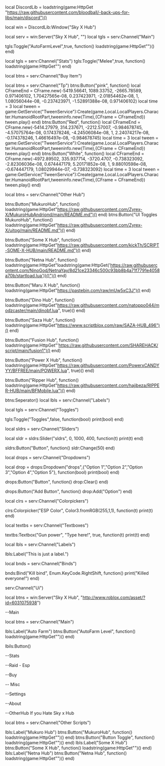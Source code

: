 local DiscordLib = loadstring(game:HttpGet "https://raw.githubusercontent.com/bloodball/-back-ups-for-libs/main/discord")()

local win = DiscordLib:Window("Sky X Hub")

local serv = win:Server("Sky X Hub", "")
local tgls = serv:Channel("Main")

tgls:Toggle("AutoFarmLevel",true, function()
    loadstring(game:HttpGet"")()
end)

local tgls = serv:Channel("Stats")
tgls:Toggle("Melee",true, function()
    loadstring(game:HttpGet"")
end)

local btns = serv:Channel("Buy Item")

local btns = serv:Channel("Tp")
btns:Button("pink", function()
    local CFrameEnd = CFrame.new(-5419.56641, 1089.33752, -2665.78589, 0.971406102, 1.70427565e-08, 0.237423971, -2.01854462e-08, 1, 1.08056044e-08, -0.237423971, -1.52891388e-08, 0.971406102)
    local time = 3
    local tween = game:GetService("TweenService"):Create(game.Local.LocalPlayers.Character.HumanoidRootPart,tweeninfo.new(Time),{CFrame = CFrameEnd}) tween.play()
end)
btns:Button("Red", function()
    local CFrameEnd = CFrame.new(-5414.27979, 314.237671, -2212.57007, -0.984678745, -4.57075764e-08, 0.174378246, -4.24506084e-08, 1, 2.24074217e-08, -0.174378246, 1.46616497e-08, -0.984678745)
    local time = 3
    local tween = game:GetService("TweenService"):Create(game.Local.LocalPlayers.Character.HumanoidRootPart,tweeninfo.new(Time),{CFrame = CFrameEnd}) tween.play()
end)
btns:Button("White", function()
    local CFrameEnd = CFrame.new(-4972.89502, 335.937714, -3720.4707, -0.738323092, -2.82306036e-08, 0.674447179, 5.20171852e-08, 1, 9.88010598e-08, -0.674447179, 1.08029944e-07, -0.738323092)
    local time = 3
    local tween = game:GetService("TweenService"):Create(game.Local.LocalPlayers.Character.HumanoidRootPart,tweeninfo.new(Time),{CFrame = CFrameEnd}) tween.play()
end)


local btns = serv:Channel("Other Hub")

btns:Button("MukuroHub", function()
    loadstring(game:HttpGet"https://raw.githubusercontent.com/Zyrex-X/MukuroHubAndriond/main/README.md")()
end)
btns:Button("UI Toggles MukuroHub", function()
    loadstring(game:HttpGet"https://raw.githubusercontent.com/Zyrex-X/uitog/main/README.md")()
end)

btns:Button("Some X Hub", function()
    loadstring(game:HttpGet"https://raw.githubusercontent.com/kickTh/SCRIPT-SOME-X-HUB/main/README.md")()
end)

btns:Button("Netna Hub", function()
    loadstring(game:HttpGet"loadstring(game:HttpGet('https://raw.githubusercontent.com/NinoGod/NetnaYay/8d21ce23346c500c93bb8b4a71f7791e4058a70b/startload.lua'))()")()
end)

btns:Button("Maru X Hub", function()
    loadstring(game:HttpGet"https://pastebin.com/raw/mUw5xC3J")()
end)

btns:Button("Dino Hub", function()
    loadstring(game:HttpGet"https://raw.githubusercontent.com/natoppo044/modzcaster/main/dinobf.lua", true)()
end)

btns:Button("Saza Hub", function()
    loadstring(game:HttpGet"https://www.scriptblox.com/raw/SAZA-HUB_496")()
end)

btns:Button("Fusion Hub", function()
    loadstring(game:HttpGet"'https://raw.githubusercontent.com/SHAREHACK/script/main/fusion1")()
end)

btns:Button("Power X Hub", function()
    loadstring(game:HttpGet"https://raw.githubusercontent.com/PowerxCANDYYY/BFFREE/main/POWERX.lua", true)()
end)

btns:Button("Ripper Hub", function()
    loadstring(game:HttpGet"https://raw.githubusercontent.com/hajibeza/RIPPER-HUB/main/BFMobile.lua")()
end)







btns:Seperator()
local lbls = serv:Channel("Labels")




local tgls = serv:Channel("Toggles")

tgls:Toggle("Toggles",false, function(bool)
print(bool)
end)

local sldrs = serv:Channel("Sliders")

local sldr = sldrs:Slider("sldrs", 0, 1000, 400, function(t)
print(t)
end)

sldrs:Button("Button", function()
sldr:Change(50)
end)

local drops = serv:Channel("Dropdowns")


local drop = drops:Dropdown("drops",{"Option 1","Option 2","Option 3","Option 4","Option 5"}, function(bool)
print(bool)
end)

drops:Button("Button", function()
drop:Clear()
end)

drops:Button("Add Button", function()
drop:Add("Option")
end)

local clrs = serv:Channel("Colorpickers")

clrs:Colorpicker("ESP Color", Color3.fromRGB(255,1,1), function(t)
print(t)
end)

local textbs = serv:Channel("Textboxes")

textbs:Textbox("Gun power", "Type here!", true, function(t)
print(t)
end)

local lbls = serv:Channel("Labels")

lbls:Label("This is just a label.")

local bnds = serv:Channel("Binds")

bnds:Bind("Kill bind", Enum.KeyCode.RightShift, function()
print("Killed everyone!")
end)

serv:Channel("Ui")


local btns = win:Server("Sky X Hub", "http://www.roblox.com/asset/?id=6031075938")

--Main

local btns = serv:Channel("Main")

lbls:Label("Auto Farm")
btns:Button("AutoFarm Level", function()
    loadstring(game:HttpGet"")()
end)

lbils:Button()

--Stats

--Raid - Esp

--Buy

-- Misc

--Settings

--About

--OtherHub If you Hate Sky x Hub

local btns = serv:Channel("Other Scripts")

lbls:Label("Mukuro Hub")
btns:Button("MukuroHub", function()
    loadstring(game:HttpGet"")()
end)
btns:Button("Button Toggle", function()
    loadstring(game:HttpGet"")()
end)
lbls:Label("Some X Hub")
btns:Button("Some X Hub", function()
    loadstring(game:HttpGet"")()
end)
lbls:Label("Netna Hub")
btns:Button("Netna Hub", function()
    loadstring(game:HttpGet"")()
end)


